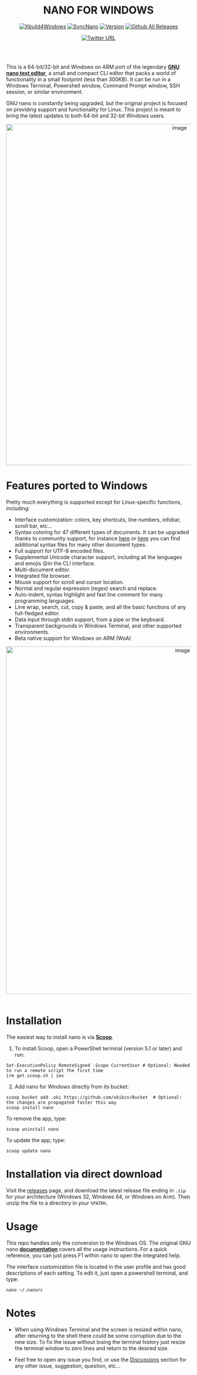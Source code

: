 <div align="center">

# NANO FOR WINDOWS

[![Xbuild4Windows](https://github.com/okibcn/nano-for-windows/actions/workflows/Xbuild4Windows.yml/badge.svg)](https://github.com/okibcn/nano-for-windows/actions/workflows/Xbuild4Windows.yml) [![SyncNano](https://github.com/okibcn/nano-for-windows/actions/workflows/SyncNano.yml/badge.svg)](https://github.com/okibcn/nano-for-windows/actions/workflows/SyncNano.yml)
[![Version](https://img.shields.io/github/v/release/okibcn/nano-for-windows)](https://github.com/okibcn/nano-for-windows/releases/latest) [![Github All Releases](https://img.shields.io/github/downloads/okibcn/nano-for-windows/total.svg)](https://github.com/okibcn/nano-for-windows/blob/releases/README.md#installation)

[![Twitter URL](https://img.shields.io/twitter/url?style=social&url=https%3A%2F%2Fgithub.com%2Fokibcn%2Fwslcompact)](javascript:(function(){n=getSelection().anchorNode;if(!n){t=document.title;}else{t=n.nodeType===3?n.data:n.innerText;}t=t.trim()+%27\n\n%27;window.open(`https://twitter.com/intent/tweet?text=${encodeURIComponent(t)}${document.location.href}`)})();)
</div><br/><br/>

This is a 64-bit/32-bit and Windows on ARM port of the legendary **[GNU nano text editor](https://www.nano-editor.org/)**, a small and compact CLI editor that packs a world of functionality in a small footprint (less than 300KB). It can be run in a Windows Terminal, Powershell window, Command Prompt window, SSH session, or similar environment.

GNU nano is constantly being upgraded, but the original project is focused on providing support and functionality for Linux. This project is meant to bring the latest updates to both 64-bit and 32-bit Windows users.

<div align="center"><img width="930" alt="image" src="https://user-images.githubusercontent.com/22417711/218406506-88cc1dc2-ee36-4440-94d2-61dd7dd84db6.png">
</div>

# Features ported to Windows

Pretty much everything is supported except for Linux-specific functions, including:

- Interface customization: colors, key shortcuts, line numbers, infobar, scroll bar, etc...
- Syntax coloring for 47 different types of documents. It can be upgraded thanks to community support, for instance [here](https://github.com/scopatz/nanorc) or [here](https://github.com/mitchell486/nanorc) you can find additional syntax files for many other document types.
- Full support for UTF-8 encoded files.
- Supplemental Unicode character support, including all the languages and emojis 😜in the CLI interface.
- Multi-document editor.
- Integrated file browser.
- Mouse support for scroll and cursor location.
- Normal and regular expression (regex) search and replace.
- Auto-indent, syntax highlight and fast line comment for many programming languages.
- Line wrap, search, cut, copy & paste, and all the basic functions of any full-fledged editor.
- Data input through stdin support, from a pipe or the keyboard.
- Transparent backgrounds in Windows Terminal, and other supported environments.
- Beta native support for Windows on ARM (WoA)

<div align="center"><img width="947" alt="image" src="https://user-images.githubusercontent.com/22417711/218406120-a7198c98-fd5f-4a1b-8793-b65c3ba68d7c.png"></div>

<br/>

# Installation

The easiest way to install nano is via **[Scoop](https://scoop.sh/)**.

1. To install Scoop, open a PowerShell terminal (version 5.1 or later) and run:
```pwsh
Set-ExecutionPolicy RemoteSigned -Scope CurrentUser # Optional: Needed to run a remote script the first time
irm get.scoop.sh | iex
```
2. Add nano for Windows directly from its bucket:
```pwsh
scoop bucket add .oki https://github.com/okibcn/Bucket  # Optional: the changes are propagated faster this way
scoop install nano
```
To remove the app, type:
```pwsh
scoop uninstall nano
```
To update the app, type:
```pwsh
scoop update nano
```

# Installation via direct download

Visit the [releases](https://github.com/okibcn/nano-for-windows/releases) page, and download the latest release file ending in `.zip` for your architecture (Windows 32, Windows 64, or Windows on Arm). Then unzip the file to a directory in your `%PATH%`.

# Usage

This repo handles only the conversion to the Windows OS. The original GNU nano **[documentation](https://www.nano-editor.org/docs.php)** covers all the usage instructions. For a quick reference, you can just press F1 within nano to open the integrated help.

The interface customization file is located in the user profile and has good descriptions of each setting. To edit it, just open a powershell terminal, and type:
```pwsh
nano ~/.nanorc
```
# Notes

- When using Windows Terminal and the screen is resized within nano, after returning to the shell there could be some corruption due to the new size. To fix the issue without losing the terminal history just resize the terminal window to zero lines and return to the desired size.

- Feel free to open any issue you find, or use the [Discussions](https://github.com/okibcn/nano-for-windows/discussions) section for any other issue, suggestion, question, etc...
